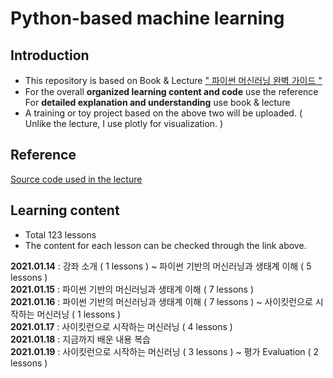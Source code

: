 # Python-based machine learning

## Introduction
* This repository is based on Book & Lecture [" 파이썬 머신러닝 완벽 가이드 "](https://www.inflearn.com/course/%ED%8C%8C%EC%9D%B4%EC%8D%AC-%EB%A8%B8%EC%8B%A0%EB%9F%AC%EB%8B%9D-%EC%99%84%EB%B2%BD%EA%B0%80%EC%9D%B4%EB%93%9C) <br>
* For the overall __organized learning content and code__ use the reference<br> For __detailed explanation and understanding__ use book & lecture<br>
* A training or toy project based on the above two will be uploaded. ( Unlike the lecture, I use plotly for visualization. )

## Reference

[Source code used in the lecture](https://github.com/chulminkw/PerfectGuide)

## Learning content

* Total 123 lessons<br>
* The content for each lesson can be checked through the link above.

__2021.01.14__ : 강좌 소개 ( 1 lessons ) ~ 파이썬 기반의 머신러닝과 생태계 이해 ( 5 lessons ) <br>
__2021.01.15__ : 파이썬 기반의 머신러닝과 생태계 이해 ( 7 lessons )<br>
__2021.01.16__ : 파이썬 기반의 머신러닝과 생태계 이해 ( 7 lessons ) ~ 사이킷런으로 시작하는 머신러닝 ( 1 lessons ) <br>
__2021.01.17__ : 사이킷런으로 시작하는 머신러닝 ( 4 lessons ) <br>
__2021.01.18__ : 지금까지 배운 내용 복습  <br>
__2021.01.19__ : 사이킷런으로 시작하는 머신러닝 ( 3 lessons ) ~ 평가 Evaluation ( 2 lessons ) <br>
